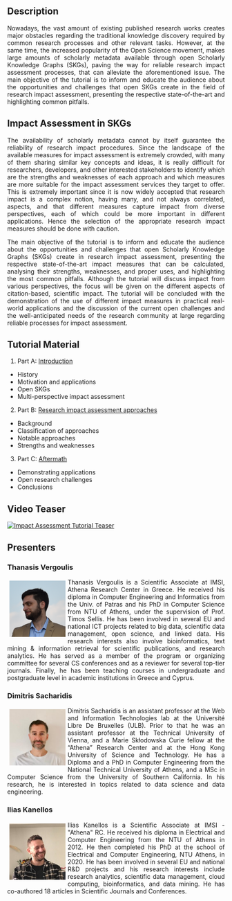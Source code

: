 ## Description

<p align="justify">
  Nowadays, the vast amount of existing published research works creates major obstacles regarding the traditional knowledge discovery 
  required by common research processes and other relevant tasks. However, at the same time, the increased popularity of the Open Science movement, makes 
  large amounts of scholarly metadata available through open Scholarly Knowledge Graphs (SKGs), paving the way for reliable research impact assessment 
  processes, that can alleviate the aforementioned issue. The main objective of the tutorial is to inform and educate the audience about the opportunities 
  and challenges that open SKGs create in the field of research impact assessment, presenting the respective state-of-the-art and highlighting common pitfalls.
</p>

## Impact Assessment in SKGs

<p align="justify">
  The availability of scholarly metadata cannot by itself guarantee the reliability of research impact procedures. 
  Since the landscape of the available measures for impact assessment is extremely crowded, with many of them sharing 
  similar key concepts and ideas, it is really difficult for researchers, developers, and other interested stakeholders 
  to identify which are the strengths and weaknesses of each approach and which measures are more suitable for the impact 
  assessment services they target to offer. This is extremely important since it is now widely accepted that research impact 
  is a complex notion, having many, and not always correlated, aspects, and that different measures capture 
  impact from diverse perspectives, each of which could be more important in different applications. Hence the 
  selection of the appropriate research impact measures should be done with caution. 
</p>

<p align="justify">
  The main objective of the tutorial is to inform and educate the audience about the opportunities and challenges that open Scholarly 
  Knowledge Graphs (SKGs) create in research impact assessment, presenting the respective state-of-the-art impact measures that can be 
  calculated, analysing their strengths, weaknesses, and proper uses, and highlighting the most common pitfalls. Although the tutorial 
  will discuss impact from various perspectives, the focus will be given on the different aspects of citation-based, scientific impact. 
  The tutorial will be concluded with the demonstration of the use of different impact measures in practical real-world applications and 
  the discussion of the current open challenges and the well-anticipated needs of the research community at large regarding reliable processes 
  for impact assessment. 
</p>

## Tutorial Material

1. Part A: [Introduction](https://docs.google.com/presentation/d/1VZD2b0v9tycFmLKM5B6vHUp5KWyei1ioXkiANHVXHtU/edit?usp=sharing)
  * History 
  * Motivation and applications
  * Open SKGs
  * Multi-perspective impact assessment
2. Part B: <a href="">Research impact assessment approaches</a>
  * Background
  * Classification of approaches
  * Notable approaches
  * Strengths and weaknesses
3. Part C: <a href="">Aftermath</a>
  * Demonstrating applications 
  * Open research challenges 
  * Conclusions 

## Video Teaser

[![Impact Assessment Tutorial Teaser](https://img.youtube.com/vi/fq1VXLRs_A8/0.jpg)](https://www.youtube.com/watch?v=fq1VXLRs_A8)

## Presenters

### Thanasis Vergoulis 
<p align="justify"><img src="img/vergoulis.png" alt="hi" class="inline" align="left" style="width:130px; height:130px; margin: 5px;"/>Thanasis Vergoulis is a Scientific Associate at IMSI, Athena Research Center in Greece. He received his diploma in Computer Engineering and Informatics from the Univ. 
of Patras and his PhD in Computer Science from NTU of Athens, under the supervision of Prof. Timos Sellis. He has been involved in several EU and national ICT projects 
related to big data, scientific data management, open science, and linked data. His research interests also involve bioinformatics, text mining & information retrieval 
for scientific publications, and research analytics. He has served as a member of the program or organizing committee for several CS conferences and as a reviewer for 
several top-tier journals. Finally, he has been teaching courses in undergraduate and postgraduate level in academic institutions in Greece and Cyprus.</p>

### Dimitris Sacharidis 
<p align="justify"><img src="img/dimsacharidis.jpg" alt="hi" class="inline" align="left" style="width:130px; height:130px; margin: 5px;"/> Dimitris Sacharidis is an assistant professor at the Web and Information Technologies lab at the Université Libre De Bruxelles (ULB). Prior to that he was an assistant 
professor at the Technical University of Vienna, and a Marie Skłodowska Curie fellow at the “Athena” Research Center and at the Hong Kong University of Science and Technology. 
He has a Diploma and a PhD in Computer Engineering from the National Technical University of Athens, and a MSc in Computer Science from the University of Southern California.
In his research, he is interested in topics related to data science and data engineering.</p>

### Ilias Kanellos
<p align="justify"><img src="img/iliaskanellos.jpg" alt="hi" class="inline" align="left" style="width:130px; height:130px; margin: 5px;"/> Ilias Kanellos is a Scientific Associate at IMSI - "Athena" RC. He received his diploma in Electrical and Computer Engineering from the NTU of Athens in 2012. He then
completed his PhD at the school of Electrical and Computer Engineering, NTU Athens, in 2020. He has been involved in several EU and national R&D projects and his 
research interests include research analytics, scientific data management, cloud computing, bioinformatics, and data mining. He has co-authored 18 articles in Scientific
Journals and Conferences.</p>
